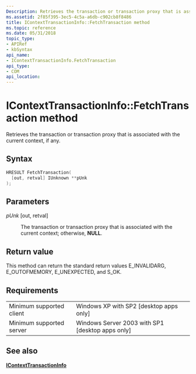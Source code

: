 ```yaml
---
Description: Retrieves the transaction or transaction proxy that is associated with the current context, if any.
ms.assetid: 2f85f395-3ec5-4c5a-a6db-c902cb8f8486
title: IContextTransactionInfo::FetchTransaction method
ms.topic: reference
ms.date: 05/31/2018
topic_type: 
- APIRef
- kbSyntax
api_name: 
- IContextTransactionInfo.FetchTransaction
api_type: 
- COM
api_location: 
---
```


# IContextTransactionInfo::FetchTransaction method

Retrieves the transaction or transaction proxy that is associated with the current context, if any.

## Syntax


```C++
HRESULT FetchTransaction(
  [out, retval] IUnknown **pUnk
);
```



## Parameters

<dl> <dt>

*pUnk* \[out, retval\]
</dt> <dd>

The transaction or transaction proxy that is associated with the current context; otherwise, **NULL**.

</dd> </dl>

## Return value

This method can return the standard return values E\_INVALIDARG, E\_OUTOFMEMORY, E\_UNEXPECTED, and S\_OK.

## Requirements



|                                     |                                                               |
|-------------------------------------|---------------------------------------------------------------|
| Minimum supported client<br/> | Windows XP with SP2 \[desktop apps only\]<br/>          |
| Minimum supported server<br/> | Windows Server 2003 with SP1 \[desktop apps only\]<br/> |



## See also

<dl> <dt>

[**IContextTransactionInfo**](icontexttransactioninfo.md)
</dt> </dl>

 

 




